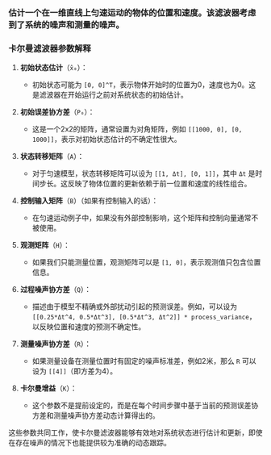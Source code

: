 ### 估计一个在一维直线上匀速运动的物体的位置和速度。该滤波器考虑到了系统的噪声和测量的噪声。
### 卡尔曼滤波器参数解释

1. **初始状态估计**（`x̂₀`）：
   - 初始状态可能为 `[0, 0]^T`，表示物体开始时的位置为0，速度也为0。这是滤波器在开始运行之前对系统状态的初始估计。

2. **初始误差协方差**（`P₀`）：
   - 这是一个2x2的矩阵，通常设置为对角矩阵，例如 `[[1000, 0], [0, 1000]]`，表示对初始状态估计的不确定性很大。

3. **状态转移矩阵**（`A`）：
   - 对于匀速模型，状态转移矩阵可以设为 `[[1, Δt], [0, 1]]`，其中 `Δt` 是时间步长。这反映了物体位置的更新依赖于前一位置和速度的线性组合。

4. **控制输入矩阵**（`B`）（如果有控制输入的话）：
   - 在匀速运动例子中，如果没有外部控制影响，这个矩阵和控制向量通常不被使用。

5. **观测矩阵**（`H`）：
   - 如果我们只能测量位置，观测矩阵可以是 `[1, 0]`，表示观测值只包含位置信息。

6. **过程噪声协方差**（`Q`）：
   - 描述由于模型不精确或外部扰动引起的预测误差。例如，可以设为 `[[0.25*Δt^4, 0.5*Δt^3], [0.5*Δt^3, Δt^2]] * process_variance`，以反映位置和速度的预测不确定性。

7. **测量噪声协方差**（`R`）：
   - 如果测量设备在测量位置时有固定的噪声标准差，例如2米，那么 `R` 可以设为 `[[4]]`（即方差为4）。

8. **卡尔曼增益**（`K`）：
   - 这个参数不是提前设定的，而是在每个时间步骤中基于当前的预测误差协方差和测量噪声协方差动态计算得出的。

这些参数共同工作，使卡尔曼滤波器能够有效地对系统状态进行估计和更新，即使在存在噪声的情况下也能提供较为准确的动态跟踪。
